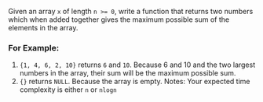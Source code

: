 Given an array `x` of length `n >= 0`, write a function that returns two numbers which when added
together gives the maximum possible sum of the elements in the array.

### For Example:
1. `{1, 4, 6, 2, 10}` returns `6` and `10`. Because 6 and 10 and the two largest numbers in the
array, their sum will be the maximum possible sum.
2. `{}` returns `NULL`. Because the array is empty.
Notes:
Your expected time complexity is either `n` or `nlogn`
